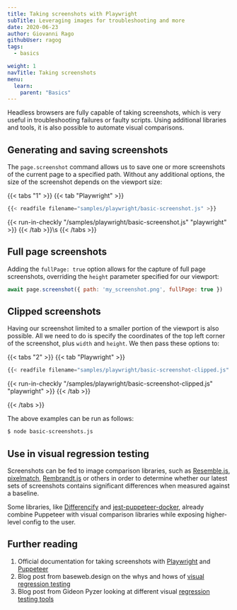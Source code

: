 ```yaml
---
title: Taking screenshots with Playwright
subTitle: Leveraging images for troubleshooting and more
date: 2020-06-23
author: Giovanni Rago
githubUser: ragog
tags:
  - basics

weight: 1
navTitle: Taking screenshots
menu:
  learn:
    parent: "Basics"
---
```


Headless browsers are fully capable of taking screenshots, which is very useful in troubleshooting failures or faulty scripts. Using additional libraries and tools, it is also possible to automate visual comparisons.

<!-- more -->

## Generating and saving screenshots

The `page.screenshot` command allows us to save one or more screenshots of the current page to a specified path. Without any additional options, the size of the screenshot depends on the viewport size:

{{< tabs "1" >}}
{{< tab "Playwright" >}}
```js
{{< readfile filename="samples/playwright/basic-screenshot.js" >}}
```
{{< run-in-checkly "/samples/playwright/basic-screenshot.js" "playwright"  >}}
{{< /tab >}}\s
{{< /tabs >}}

## Full page screenshots

Adding the `fullPage: true` option allows for the capture of full page screenshots, overriding the `height` parameter specified for our viewport:

```js
await page.screenshot({ path: 'my_screenshot.png', fullPage: true })
```

## Clipped screenshots

Having our screenshot limited to a smaller portion of the viewport is also possible. All we need to do is specify the coordinates of the top left corner of the screenshot, plus `width` and `height`. We then pass these options to:

{{< tabs "2" >}}
{{< tab "Playwright" >}}
```js
{{< readfile filename="samples/playwright/basic-screenshot-clipped.js" >}}
```
{{< run-in-checkly "/samples/playwright/basic-screenshot-clipped.js" "playwright"  >}}
{{< /tab >}}

{{< /tabs >}}

The above examples can be run as follows:
```sh
$ node basic-screenshots.js
```

## Use in visual regression testing

Screenshots can be fed to image comparison libraries, such as [Resemble.js](https://github.com/rsmbl/Resemble.js), [pixelmatch](https://github.com/mapbox/pixelmatch), [Rembrandt.js](http://rembrandtjs.com/) or others in order to determine whether our latest sets of screenshots contains significant differences when measured against a baseline.

Some libraries, like [Differencify](https://github.com/NimaSoroush/differencify) and [jest-puppeteer-docker](https://github.com/gidztech/jest-puppeteer-docker), already combine Puppeteer with visual comparison libraries while exposing higher-level config to the user.

## Further reading
1. Official documentation for taking screenshots with [Playwright](https://playwright.dev/docs/verification?_highlight=screenshot#screenshots) and [Puppeteer](https://pptr.dev/#?product=Puppeteer&version=v5.5.0&show=api-pagescreenshotoptions)
2. Blog post from baseweb.design on the whys and hows of [visual regression testing](https://baseweb.design/blog/visual-regression-testing/)
3. Blog post from Gideon Pyzer looking at different visual [regression testing tools](https://gideonpyzer.dev/blog/2018/06/25/visual-regression-testing/)

